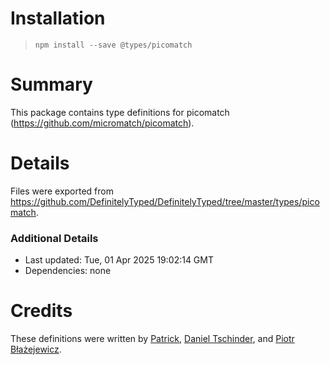 # Installation
> `npm install --save @types/picomatch`

# Summary
This package contains type definitions for picomatch (https://github.com/micromatch/picomatch).

# Details
Files were exported from https://github.com/DefinitelyTyped/DefinitelyTyped/tree/master/types/picomatch.

### Additional Details
 * Last updated: Tue, 01 Apr 2025 19:02:14 GMT
 * Dependencies: none

# Credits
These definitions were written by [Patrick](https://github.com/p-kuen), [Daniel Tschinder](https://github.com/danez), and [Piotr Błażejewicz](https://github.com/peterblazejewicz).
